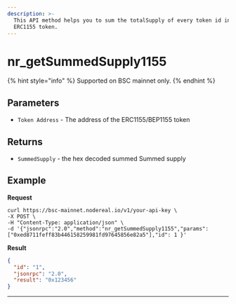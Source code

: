 ```yaml
---
description: >-
  This API method helps you to sum the totalSupply of every token id in an
  ERC1155 token.
---
```


# nr\_getSummedSupply1155

{% hint style="info" %}
Supported on BSC mainnet only.
{% endhint %}

## Parameters

* `Token Address` - The address of the ERC1155/BEP1155 token

## Returns

* `SummedSupply` - the hex decoded summed Summed supply

## Example

**Request**

```
curl https://bsc-mainnet.nodereal.io/v1/your-api-key \
-X POST \
-H "Content-Type: application/json" \
-d '{"jsonrpc":"2.0","method":"nr_getSummedSupply1155","params":["0xed8711feff83b446158259981fd97645856e82a5"],"id": 1 }'
```

**Result**

```json
{
  "id": "1",
  "jsonrpc": "2.0",
  "result": "0x123456"
}
```

****

